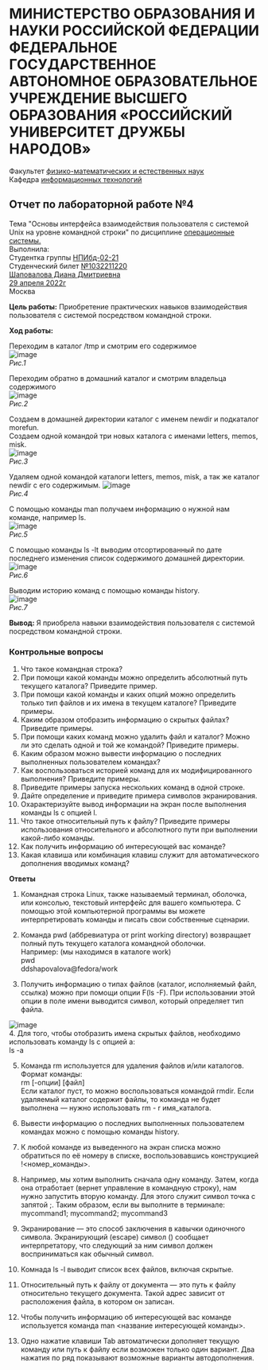 # **МИНИСТЕРСТВО ОБРАЗОВАНИЯ И НАУКИ РОССИЙСКОЙ ФЕДЕРАЦИИ ФЕДЕРАЛЬНОЕ ГОСУДАРСТВЕННОЕ АВТОНОМНОЕ ОБРАЗОВАТЕЛЬНОЕ УЧРЕЖДЕНИЕ ВЫСШЕГО ОБРАЗОВАНИЯ «РОССИЙСКИЙ УНИВЕРСИТЕТ ДРУЖБЫ НАРОДОВ»**
Факультет <ins>физико-математических и естественных наук</ins>  
Кафедра <ins>информационных технологий</ins>
## Отчет по лабораторной работе №4
Тема "Основы интерфейса взаимодействия пользователя с системой Unix на уровне командной строки" по дисциплине <ins>операционные системы.</ins>  
Выполнила:  
Студентка группы <ins>НПИбд-02-21</ins>  
Студенческий билет <ins>№1032211220</ins>  
<ins>Шаповалова Диана Дмитриевна</ins>  
<ins>29 апреля 2022г</ins>  
Москва  
  
**Цель работы:** Приобретение практических навыков взаимодействия пользователя с системой посредством командной строки.  
  
**Ход работы:**  
  
Переходим в каталог /tmp и смотрим его содержимое  
![image](https://user-images.githubusercontent.com/104142929/165937222-d0b57367-4f7b-4a70-b517-af982efcc4d0.png)  
*Рис.1*  
  
Переходим обратно в домашний каталог и смотрим владельца содержимого  
![image](https://user-images.githubusercontent.com/104142929/165937538-e44be373-74e4-45bb-a946-c84d09a988b8.png)  
*Рис.2*  
  
Создаем в домашней директории каталог с именем newdir и подкаталог morefun.  
Создаем одной командой три новых каталога с именами letters, memos, misk.  
![image](https://user-images.githubusercontent.com/104142929/165937776-5eb172f6-e046-4510-8ecc-ab7753ce54cf.png)  
*Рис.3*  
  
Удаляем одной командой каталоги letters, memos, misk, а так же каталог newdir с его содержимым.
![image](https://user-images.githubusercontent.com/104142929/165938014-d922a359-c663-415b-aaa5-920921b0c820.png)  
*Рис.4*  
  
С помощью команды man получаем информацию о нужной нам команде, например ls.  
![image](https://user-images.githubusercontent.com/104142929/165938260-03aa0d6d-2666-40d7-b1fe-a1b7f5c9b6c2.png)  
*Рис.5*  
  
С помощью команды ls -lt выводим отсортированный по дате последнего изменения список содержимого домашней директории.   
![image](https://user-images.githubusercontent.com/104142929/165938496-45ef5816-9b8a-472e-a108-7745aa348f17.png)  
*Рис.6*  
  
Выводим историю команд с помощью команды history.  
![image](https://user-images.githubusercontent.com/104142929/165938626-c568b74c-6bbd-49fa-b2a3-f0175fdb804f.png)  
*Рис.7*  
  
  
**Вывод:** Я приобрела навыки взаимодействия пользователя с системой посредством командной строки.  
  
### **Контрольные вопросы**  
1. Что такое командная строка?  
2. При помощи какой команды можно определить абсолютный путь текущего каталога?
Приведите пример.  
3. При помощи какой команды и каких опций можно определить только тип файлов
и их имена в текущем каталоге? Приведите примеры.  
4. Каким образом отобразить информацию о скрытых файлах? Приведите примеры.  
5. При помощи каких команд можно удалить файл и каталог? Можно ли это сделать
одной и той же командой? Приведите примеры.  
6. Каким образом можно вывести информацию о последних выполненных пользователем командах?  
7. Как воспользоваться историей команд для их модифицированного выполнения? Приведите примеры.  
8. Приведите примеры запуска нескольких команд в одной строке.  
9. Дайте определение и приведите примера символов экранирования.  
10. Охарактеризуйте вывод информации на экран после выполнения команды ls с опцией l.  
11. Что такое относительный путь к файлу? Приведите примеры использования относительного и абсолютного пути при выполнении какой-либо команды.  
12. Как получить информацию об интересующей вас команде?  
13. Какая клавиша или комбинация клавиш служит для автоматического дополнения вводимых команд?  
  
  
**Ответы**  
  
1. Командная строка Linux, также называемый терминал, оболочка, или консолью, текстовый интерфейс для вашего компьютера. С помощью этой компьютерной программы вы можете интерпретировать команды и писать свои собственные сценарии.  
  
2. Команда pwd (аббревиатура от print working directory) возвращает полный путь текущего каталога командной оболочки.  
Например: (мы находимся в каталоге work)  
pwd  
ddshapovalova@fedora/work  
  
3. Получить информацию о типах файлов (каталог, исполняемый файл, ссылка) можно при помощи опции F(ls -F). При использовании этой опции в поле имени выводится символ, который определяет тип файла.  
   
![image](https://user-images.githubusercontent.com/104142929/165939792-85263dff-aaf0-4603-9aca-c1b8b2189a71.png)  
4. Для того, чтобы отобразить имена скрытых файлов, необходимо использовать команду ls с опцией a:  
ls -a  
  
5. Команда rm используется для удаления файлов и/или каталогов.  
Формат команды:  
rm [-опции] [файл]  
Если каталог пуст, то можно воспользоваться командой rmdir. Если удаляемый каталог содержит файлы, то команда не будет выполнена — нужно использовать rm -
r имя_каталога.  
  
6. Вывести информацию о последних выполненных пользователем командах можно с помощью команды history.  
  
7. К любой команде из выведенного на экран списка можно обратиться по её номеру в списке, воспользовавшись конструкцией !<номер_команды>.  
  
8. Например, мы хотим выполнить сначала одну команду. Затем, когда она отработает (вернет управление в командную строку), нам нужно запустить вторую команду. Для этого служит символ точка с запятой ;. Таким образом, если вы выполните в терминале:  
mycommand1; mycommand2; mycommand3  
  
9. Экранирование — это способ заключения в кавычки одиночного символа. Экранирующий (escape) символ (\) сообщает интерпретатору, что следующий за ним символ должен восприниматься как обычный символ.  
  
10. Комнада ls -l выводит список всех файлов, включая скрытые.  
  
11. Относительный путь к файлу от документа — это путь к файлу относительно текущего документа. Такой адрес зависит от расположения файла, в котором он записан.  
  
12. Чтобы получить информацию об интересующей вас команде используется команда man <название интересующей команды>.  
  
13. Одно нажатие клавиши Tab автоматически дополняет текущую команду или путь к файлу если возможен только один вариант. Два нажатия по ряд показывают возможные варианты автодополнения.  
